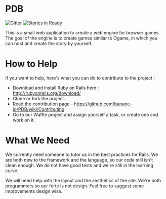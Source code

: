 
PDB
===

[![Gitter](https://badges.gitter.im/Join%20Chat.svg)](https://gitter.im/banane-io/PDB?utm_source=badge&utm_medium=badge&utm_campaign=pr-badge&utm_content=badge) [![Stories in Ready](https://badge.waffle.io/banane-io/PDB.png?label=ready&title=Ready)](https://waffle.io/banane-io/PDB)

This is a small web application to create a web engine for browser games. The goal of the engine is to create games similar to Ogame, in which you can host and create the story by yourself.


How to Help
===

If you want to help, here's what you can do to contribute to the project :

* Download and install Ruby on Rails here : http://rubyonrails.org/download/
* Clone or fork the project.
* Read the contribution page - https://github.com/banane-io/PDB/wiki/Contributing
* Go to our Waffle project and assign yourself a task, or create one and work on it.

What We Need
===
We currently need someone to tutor us in the best practices for Rails. We are both new to the framework and the language, so our code still isn't clean enough. We do not have good tests and we're still in the learning curve.

We will need help with the layout and the aesthetics of the site. We're both programmers so our forte is not design. Feel free to suggest some improvements design wise.
